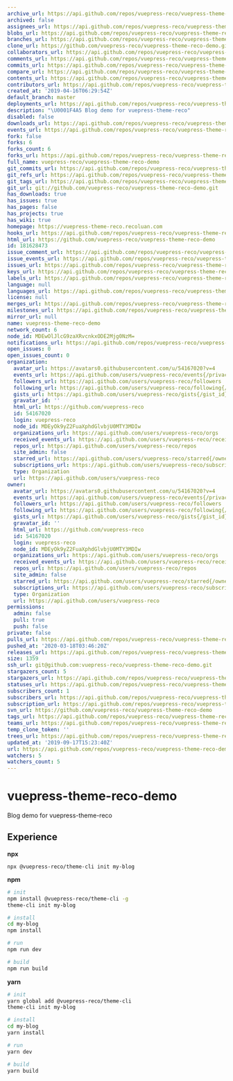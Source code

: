 ```yaml
---
archive_url: https://api.github.com/repos/vuepress-reco/vuepress-theme-reco-demo/{archive_format}{/ref}
archived: false
assignees_url: https://api.github.com/repos/vuepress-reco/vuepress-theme-reco-demo/assignees{/user}
blobs_url: https://api.github.com/repos/vuepress-reco/vuepress-theme-reco-demo/git/blobs{/sha}
branches_url: https://api.github.com/repos/vuepress-reco/vuepress-theme-reco-demo/branches{/branch}
clone_url: https://github.com/vuepress-reco/vuepress-theme-reco-demo.git
collaborators_url: https://api.github.com/repos/vuepress-reco/vuepress-theme-reco-demo/collaborators{/collaborator}
comments_url: https://api.github.com/repos/vuepress-reco/vuepress-theme-reco-demo/comments{/number}
commits_url: https://api.github.com/repos/vuepress-reco/vuepress-theme-reco-demo/commits{/sha}
compare_url: https://api.github.com/repos/vuepress-reco/vuepress-theme-reco-demo/compare/{base}...{head}
contents_url: https://api.github.com/repos/vuepress-reco/vuepress-theme-reco-demo/contents/{+path}
contributors_url: https://api.github.com/repos/vuepress-reco/vuepress-theme-reco-demo/contributors
created_at: '2019-04-16T06:29:54Z'
default_branch: master
deployments_url: https://api.github.com/repos/vuepress-reco/vuepress-theme-reco-demo/deployments
description: "\U0001F4A5 Blog demo for vuepress-theme-reco"
disabled: false
downloads_url: https://api.github.com/repos/vuepress-reco/vuepress-theme-reco-demo/downloads
events_url: https://api.github.com/repos/vuepress-reco/vuepress-theme-reco-demo/events
fork: false
forks: 6
forks_count: 6
forks_url: https://api.github.com/repos/vuepress-reco/vuepress-theme-reco-demo/forks
full_name: vuepress-reco/vuepress-theme-reco-demo
git_commits_url: https://api.github.com/repos/vuepress-reco/vuepress-theme-reco-demo/git/commits{/sha}
git_refs_url: https://api.github.com/repos/vuepress-reco/vuepress-theme-reco-demo/git/refs{/sha}
git_tags_url: https://api.github.com/repos/vuepress-reco/vuepress-theme-reco-demo/git/tags{/sha}
git_url: git://github.com/vuepress-reco/vuepress-theme-reco-demo.git
has_downloads: true
has_issues: true
has_pages: false
has_projects: true
has_wiki: true
homepage: https://vuepress-theme-reco.recoluan.com
hooks_url: https://api.github.com/repos/vuepress-reco/vuepress-theme-reco-demo/hooks
html_url: https://github.com/vuepress-reco/vuepress-theme-reco-demo
id: 181628473
issue_comment_url: https://api.github.com/repos/vuepress-reco/vuepress-theme-reco-demo/issues/comments{/number}
issue_events_url: https://api.github.com/repos/vuepress-reco/vuepress-theme-reco-demo/issues/events{/number}
issues_url: https://api.github.com/repos/vuepress-reco/vuepress-theme-reco-demo/issues{/number}
keys_url: https://api.github.com/repos/vuepress-reco/vuepress-theme-reco-demo/keys{/key_id}
labels_url: https://api.github.com/repos/vuepress-reco/vuepress-theme-reco-demo/labels{/name}
language: null
languages_url: https://api.github.com/repos/vuepress-reco/vuepress-theme-reco-demo/languages
license: null
merges_url: https://api.github.com/repos/vuepress-reco/vuepress-theme-reco-demo/merges
milestones_url: https://api.github.com/repos/vuepress-reco/vuepress-theme-reco-demo/milestones{/number}
mirror_url: null
name: vuepress-theme-reco-demo
network_count: 6
node_id: MDEwOlJlcG9zaXRvcnkxODE2Mjg0NzM=
notifications_url: https://api.github.com/repos/vuepress-reco/vuepress-theme-reco-demo/notifications{?since,all,participating}
open_issues: 0
open_issues_count: 0
organization:
  avatar_url: https://avatars0.githubusercontent.com/u/54167020?v=4
  events_url: https://api.github.com/users/vuepress-reco/events{/privacy}
  followers_url: https://api.github.com/users/vuepress-reco/followers
  following_url: https://api.github.com/users/vuepress-reco/following{/other_user}
  gists_url: https://api.github.com/users/vuepress-reco/gists{/gist_id}
  gravatar_id: ''
  html_url: https://github.com/vuepress-reco
  id: 54167020
  login: vuepress-reco
  node_id: MDEyOk9yZ2FuaXphdGlvbjU0MTY3MDIw
  organizations_url: https://api.github.com/users/vuepress-reco/orgs
  received_events_url: https://api.github.com/users/vuepress-reco/received_events
  repos_url: https://api.github.com/users/vuepress-reco/repos
  site_admin: false
  starred_url: https://api.github.com/users/vuepress-reco/starred{/owner}{/repo}
  subscriptions_url: https://api.github.com/users/vuepress-reco/subscriptions
  type: Organization
  url: https://api.github.com/users/vuepress-reco
owner:
  avatar_url: https://avatars0.githubusercontent.com/u/54167020?v=4
  events_url: https://api.github.com/users/vuepress-reco/events{/privacy}
  followers_url: https://api.github.com/users/vuepress-reco/followers
  following_url: https://api.github.com/users/vuepress-reco/following{/other_user}
  gists_url: https://api.github.com/users/vuepress-reco/gists{/gist_id}
  gravatar_id: ''
  html_url: https://github.com/vuepress-reco
  id: 54167020
  login: vuepress-reco
  node_id: MDEyOk9yZ2FuaXphdGlvbjU0MTY3MDIw
  organizations_url: https://api.github.com/users/vuepress-reco/orgs
  received_events_url: https://api.github.com/users/vuepress-reco/received_events
  repos_url: https://api.github.com/users/vuepress-reco/repos
  site_admin: false
  starred_url: https://api.github.com/users/vuepress-reco/starred{/owner}{/repo}
  subscriptions_url: https://api.github.com/users/vuepress-reco/subscriptions
  type: Organization
  url: https://api.github.com/users/vuepress-reco
permissions:
  admin: false
  pull: true
  push: false
private: false
pulls_url: https://api.github.com/repos/vuepress-reco/vuepress-theme-reco-demo/pulls{/number}
pushed_at: '2020-03-18T03:46:20Z'
releases_url: https://api.github.com/repos/vuepress-reco/vuepress-theme-reco-demo/releases{/id}
size: 1359
ssh_url: git@github.com:vuepress-reco/vuepress-theme-reco-demo.git
stargazers_count: 5
stargazers_url: https://api.github.com/repos/vuepress-reco/vuepress-theme-reco-demo/stargazers
statuses_url: https://api.github.com/repos/vuepress-reco/vuepress-theme-reco-demo/statuses/{sha}
subscribers_count: 1
subscribers_url: https://api.github.com/repos/vuepress-reco/vuepress-theme-reco-demo/subscribers
subscription_url: https://api.github.com/repos/vuepress-reco/vuepress-theme-reco-demo/subscription
svn_url: https://github.com/vuepress-reco/vuepress-theme-reco-demo
tags_url: https://api.github.com/repos/vuepress-reco/vuepress-theme-reco-demo/tags
teams_url: https://api.github.com/repos/vuepress-reco/vuepress-theme-reco-demo/teams
temp_clone_token: ''
trees_url: https://api.github.com/repos/vuepress-reco/vuepress-theme-reco-demo/git/trees{/sha}
updated_at: '2019-09-17T15:23:40Z'
url: https://api.github.com/repos/vuepress-reco/vuepress-theme-reco-demo
watchers: 5
watchers_count: 5
---
```


# vuepress-theme-reco-demo

Blog demo for vuepress-theme-reco

## Experience

**npx**

```
npx @vuepress-reco/theme-cli init my-blog
```

**npm**

```bash
# init
npm install @vuepress-reco/theme-cli -g
theme-cli init my-blog

# install
cd my-blog
npm install

# run
npm run dev

# build
npm run build
```

**yarn**

```bash
# init
yarn global add @vuepress-reco/theme-cli
theme-cli init my-blog

# install
cd my-blog
yarn install

# run
yarn dev

# build
yarn build
```
